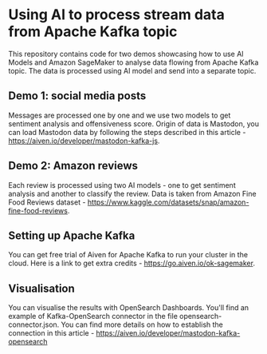 # Using AI to process stream data from Apache Kafka topic
This repository contains code for two demos showcasing how to use AI Models and Amazon SageMaker to analyse data flowing from Apache Kafka topic. The data is processed using AI model and send into a separate topic.

## Demo 1: social media posts 
Messages are processed one by one and we use two models to get sentiment analysis and offensiveness score. Origin of data is Mastodon, you can load Mastodon data by following the steps described in this article - https://aiven.io/developer/mastodon-kafka-js.

## Demo 2: Amazon reviews
Each review is processed using two AI models - one to get sentiment analysis and another to classify the review.
Data is taken from Amazon Fine Food Reviews dataset - https://www.kaggle.com/datasets/snap/amazon-fine-food-reviews.

## Setting up Apache Kafka
You can get free trial of Aiven for Apache Kafka to run your cluster in the cloud. Here is a link to get extra credits - 	https://go.aiven.io/ok-sagemaker.

## Visualisation
You can visualise the results with OpenSearch Dashboards. You'll find an example of Kafka-OpenSearch connector in the file  opensearch-connector.json. You can find more details on how to establish the connection in this article - https://aiven.io/developer/mastodon-kafka-opensearch
